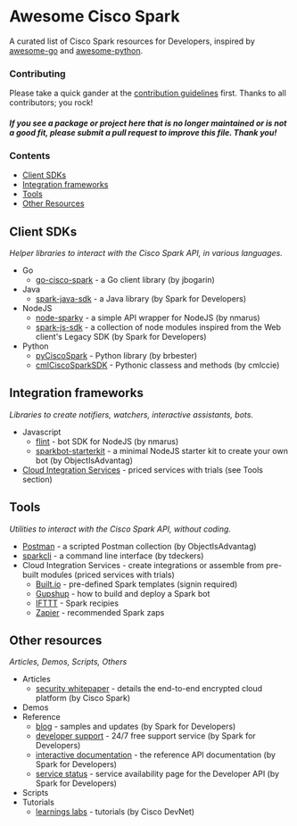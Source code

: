 # Awesome Cisco Spark

A curated list of Cisco Spark resources for Developers, inspired by [awesome-go](https://github.com/avelino/awesome-go) and [awesome-python](https://github.com/vinta/awesome-python).


### Contributing

Please take a quick gander at the [contribution guidelines](https://github.com/CiscoDevNet/awesome-ciscospark/blob/master/CONTRIBUTING.md) first. Thanks to all contributors; you rock!

#### *If you see a package or project here that is no longer maintained or is not a good fit, please submit a pull request to improve this file. Thank you!* 


### Contents

- [Client SDKs](#client-sdks)
- [Integration frameworks](#integration-frameworks)
- [Tools](#tools)
- [Other Resources](#other-resources)


## Client SDKs

*Helper libraries to interact with the Cisco Spark API, in various languages.*

* Go
    * [go-cisco-spark](https://github.com/jbogarin/go-cisco-spark) - a Go client library (by jbogarin)
* Java
    * [spark-java-sdk](https://github.com/ciscospark/spark-java-sdk) - a Java library (by Spark for Developers)
* NodeJS
    * [node-sparky](https://github.com/nmarus/sparky) - a simple API wrapper for NodeJS (by nmarus)
    * [spark-js-sdk](https://github.com/ciscospark/spark-js-sdk) - a collection of node modules inspired from the Web client's Legacy SDK (by Spark for Developers)
* Python
    * [pyCiscoSpark](https://github.com/brbester/pyCiscoSpark) - Python library (by brbester)
    * [cmlCiscoSparkSDK](https://github.com/cmlccie/cmlCiscoSparkSDK) - Pythonic classess and methods (by cmlccie)


## Integration frameworks

*Libraries to create notifiers, watchers, interactive assistants, bots.*

* Javascript
     * [flint](https://github.com/nmarus/flint/commits/master) - bot SDK for NodeJS (by nmarus)
     * [sparkbot-starterkit](https://github.com/ObjectIsAdvantag/sparkbot-starterkit) - a minimal NodeJS starter kit to create your own bot (by ObjectIsAdvantag)
* [Cloud Integration Services](#cis) - priced services with trials (see Tools section)


## Tools

*Utilities to interact with the Cisco Spark API, without coding.*

* [Postman](http://bit.ly/POSTMAN-SPARK-API) - a scripted Postman collection (by ObjectIsAdvantag)
* [sparkcli](https://github.com/tdeckers/sparkcli) - a command line interface (by tdeckers)
* <a name="cis">Cloud Integration Services</a> - create integrations or assemble from pre-built modules (priced services with trials)
     * [Built.io](https://flow.built.io/#/library/cisco-spark/all) - pre-defined Spark templates (signin required)
     * [Gupshup](https://www.gupshup.io/developer/docs/bot-platform/guide/build-deploy-bot-on-cisco-spark) - how to build and deploy a Spark bot
     * [IFTTT](https://ifttt.com/cisco_spark/recipes) - Spark recipies
     * [Zapier](https://zapier.com/zapbook/cisco-spark/) - recommended Spark zaps


## Other resources

*Articles, Demos, Scripts, Others*

* Articles
    * [security whitepaper](http://www.cisco.com/c/dam/en/us/solutions/collateral/collaboration/cloud-collaboration/cisco-spark-security-white-paper.pdf) - details the end-to-end encrypted cloud platform (by Cisco Spark)
* Demos
* Reference
    * [blog](https://developer.ciscospark.com/blog-home.html) - samples and updates (by Spark for Developers)
    * [developer support](https://developer.ciscospark.com/support.html) - 24/7 free support service (by Spark for Developers)
    * [interactive documentation](https://developer.ciscospark.com/quick-reference.html) - the reference API documentation (by Spark for Developers) 
    * [service status](https://status.ciscospark.com/) - service availability page for the Developer API (by Spark for Developers)
* Scripts
* Tutorials
    * [learnings labs](https://learninglabs.cisco.com/labs/tags/spark) - tutorials (by Cisco DevNet)










